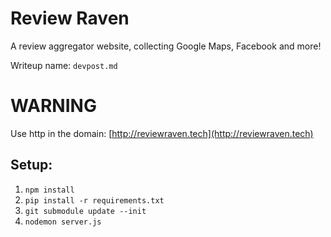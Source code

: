 # Review Raven


A review aggregator website, collecting Google Maps, Facebook and more!

Writeup name: `devpost.md`

# WARNING

Use http in the domain: [http://reviewraven.tech](http://reviewraven.tech)



## Setup:

1. `npm install`
2. `pip install -r requirements.txt`
3. `git submodule update --init`
4. `nodemon server.js`
